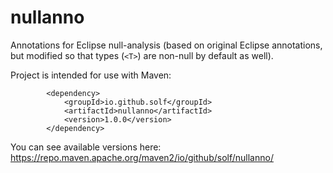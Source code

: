# nullanno
Annotations for Eclipse null-analysis (based on original Eclipse annotations, but modified so that types (`<T>`) are non-null by default as well).

Project is intended for use with Maven:
```
		<dependency>
			<groupId>io.github.solf</groupId>
			<artifactId>nullanno</artifactId>
			<version>1.0.0</version>
		</dependency>
```

You can see available versions here: https://repo.maven.apache.org/maven2/io/github/solf/nullanno/

